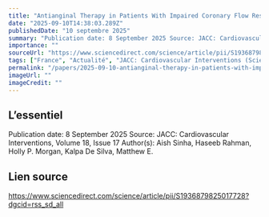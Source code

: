 ```yaml
---
title: "Antianginal Therapy in Patients With Impaired Coronary Flow Reserve but Normal Minimal Microvascular Resistance"
date: "2025-09-10T14:38:03.289Z"
publishedDate: "10 septembre 2025"
summary: "Publication date: 8 September 2025 Source: JACC: Cardiovascular Interventions, Volume 18, Issue 17 Author(s): Aish Sinha, Haseeb Rahman, Holly P. Morgan, Kalpa De Silva, Matthew E."
importance: ""
sourceUrl: "https://www.sciencedirect.com/science/article/pii/S1936879825017728?dgcid=rss_sd_all"
tags: ["France", "Actualité", "JACC: Cardiovascular Interventions (ScienceDirect)"]
permalink: "/papers/2025-09-10-antianginal-therapy-in-patients-with-impaired-coronary-flow-reserve-but-normal-minimal-microvascular-resistance"
imageUrl: ""
imageCredit: ""
---
```


## L’essentiel

Publication date: 8 September 2025 Source: JACC: Cardiovascular Interventions, Volume 18, Issue 17 Author(s): Aish Sinha, Haseeb Rahman, Holly P. Morgan, Kalpa De Silva, Matthew E.

## Lien source

https://www.sciencedirect.com/science/article/pii/S1936879825017728?dgcid=rss_sd_all
